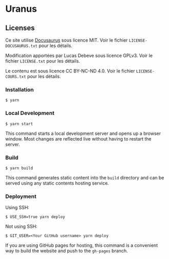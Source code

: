 # Uranus

## Licenses

Ce site utilise [Docusaurus](https://github.com/facebook/docusaurus) sous licence MIT.
Voir le fichier `LICENSE-DOCUSAURUS.txt` pour les détails.

Modification apportées par Lucas Debeve sous licence GPLv3.
Voir le fichier `LICENSE.txt` pour les détails.

Le contenu est sous licence CC BY-NC-ND 4.0.
Voir le fichier `LICENSE-COURS.txt` pour les détails.

### Installation

```
$ yarn
```

### Local Development

```
$ yarn start
```

This command starts a local development server and opens up a browser window. Most changes are reflected live without having to restart the server.

### Build

```
$ yarn build
```

This command generates static content into the `build` directory and can be served using any static contents hosting service.

### Deployment

Using SSH:

```
$ USE_SSH=true yarn deploy
```

Not using SSH:

```
$ GIT_USER=<Your GitHub username> yarn deploy
```

If you are using GitHub pages for hosting, this command is a convenient way to build the website and push to the `gh-pages` branch.
